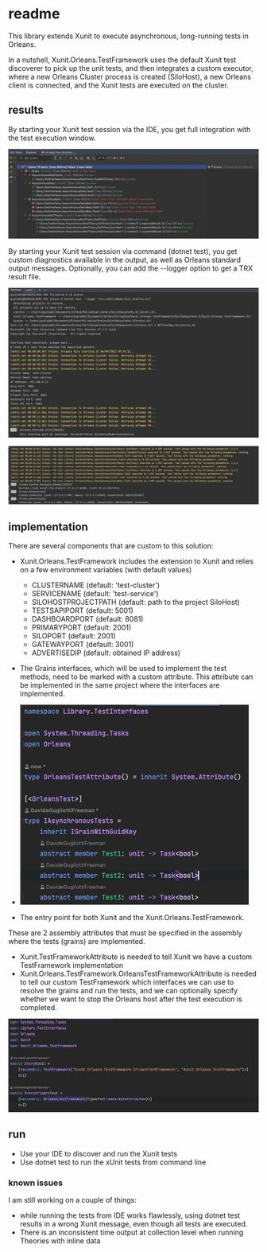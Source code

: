 # readme
This library extends Xunit to execute asynchronous, long-running tests in Orleans.

In a nutshell, Xunit.Orleans.TestFramework uses the default Xunit test discoverer to pick up the unit tests,
and then integrates a custom executor, where a new Orleans Cluster process is created (SiloHost), a new Orleans client is connected,
and the Xunit tests are executed on the cluster.

## results
By starting your Xunit test session via the IDE, you get full integration with the test execution window.

![](IDE.png)

By starting your Xunit test session via command (dotnet test), you get custom diagnostics available in the output,
as well as Orleans standard output messages.
Optionally, you can add the --logger option to get a TRX result file.

![](NET_TEST_1.png)

![](NET_TEST_2.png)

## implementation
There are several components that are custom to this solution:
* Xunit.Orleans.TestFramework includes the extension to Xunit and relies on a few environment variables (with default values)
  * CLUSTERNAME (default: 'test-cluster')
  * SERVICENAME (default: 'test-service')
  * SILOHOSTPROJECTPATH (default: path to the project SiloHost)
  * TESTSAPIPORT (default: 5001)
  * DASHBOARDPORT (default: 8081)
  * PRIMARYPORT (default: 2001)
  * SILOPORT (default: 2001)
  * GATEWAYPORT (default: 3001)
  * ADVERTISEDIP (default: obtained IP address)


* The Grains interfaces, which will be used to implement the test methods, need to be marked with a custom attribute.
This attribute can be implemented in the same project where the interfaces are implemented.

* ![](attribute.png)

* The entry point for both Xunit and the Xunit.Orleans.TestFramework.

These are 2 assembly attributes that must be specified in the assembly where the tests (grains) are implemented.
  * Xunit.TestFrameworkAttribute is needed to tell Xunit we have a custom TestFramework implementation
  * Xunit.Orleans.TestFramework.OrleansTestFrameworkAttribute is needed to tell our custom TestFramework which interfaces we can use
  to resolve the grains and run the tests, and we can optionally specify whether we want to stop the Orleans host after the test execution
  is completed.

  ![](assembly_attr.png)

## run

* Use your IDE to discover and run the Xunit tests
* Use dotnet test to run the xUnit tests from command line

### known issues
I am still working on a couple of things:
* while running the tests from IDE works flawlessly, using dotnet test results in a wrong Xunit message,
even though all tests are executed.
* There is an inconsistent time output at collection level when running Theories with inline data
